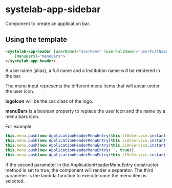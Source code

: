 # systelab-app-sidebar

Component to create an application bar.

## Using the template

```html
<systelab-app-header [userName]="userName" [userFullName]="userFullName" [hospitalName]="hospitalName" [menu]="menu" [logoIcon]="logoIcon"
    [menuBars]="menuBars">
</systelab-app-header>
```
A user name (alias), a full name and a Institution name will be rendered in the bar. 

The menu input represents the different menu items that will apear under the user icon.

**logoIcon** will be the css class of the logo.

**menuBars** is a boolean property to replace the user icon and the name by a menu bars icon.

For example:

```javascript
this.menu.push(new ApplicationHeaderMenuEntry(this.i18nService.instant('COMMON_SETUP'), false, () => this.showSettings()));
this.menu.push(new ApplicationHeaderMenuEntry(this.i18nService.instant('COMMON_CHANGE_PASSWORD'), false, () => this.doChangePassword()));
this.menu.push(new ApplicationHeaderMenuEntry(this.i18nService.instant('COMMON_CHANGE_USER'), false, () => this.doLogout()));
this.menu.push(new ApplicationHeaderMenuEntry('', true));
this.menu.push(new ApplicationHeaderMenuEntry(this.i18nService.instant('COMMON_ABOUT'), false, () => this.showAbout()));
```

If the second parameter in the ApplicationHeaderMenuEntry constructor method is set to true, the component will render a separator.
The third parameter is the lambda function to execute once the menu item is selected.
